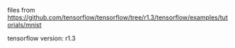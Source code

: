 files from https://github.com/tensorflow/tensorflow/tree/r1.3/tensorflow/examples/tutorials/mnist

tensorflow version: r1.3
